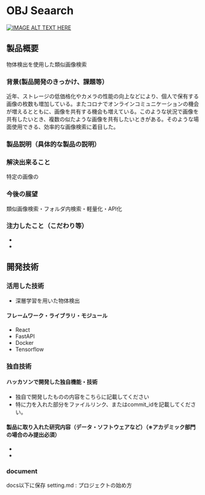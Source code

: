 # OBJ Seaarch

[![IMAGE ALT TEXT HERE](https://jphacks.com/wp-content/uploads/2021/07/JPHACKS2021_ogp.jpg)](https://www.youtube.com/watch?v=LUPQFB4QyVo)

## 製品概要
物体検出を使用した類似画像検索
### 背景(製品開発のきっかけ、課題等）
近年、ストレージの低価格化やカメラの性能の向上などにより、個人で保有する画像の枚数も増加している。またコロナでオンラインコミュニケーションの機会が増えるとともに、画像を共有する機会も増えている。このような状況で画像を共有したいとき、複数の似たような画像を共有したいときがある。そのような場面使用できる、効率的な画像検索に着目した。
### 製品説明（具体的な製品の説明）

### 解決出来ること
特定の画像の
### 今後の展望
類似画像検索・フォルダ内検索・軽量化・API化
### 注力したこと（こだわり等）
* 
* 

## 開発技術
### 活用した技術
* 深層学習を用いた物体検出


#### フレームワーク・ライブラリ・モジュール
* React
* FastAPI
* Docker
* Tensorflow



### 独自技術
#### ハッカソンで開発した独自機能・技術
* 独自で開発したものの内容をこちらに記載してください
* 特に力を入れた部分をファイルリンク、またはcommit_idを記載してください。

#### 製品に取り入れた研究内容（データ・ソフトウェアなど）（※アカデミック部門の場合のみ提出必須）
* 
*

### document 
docs以下に保存
setting.md : プロジェクトの始め方
